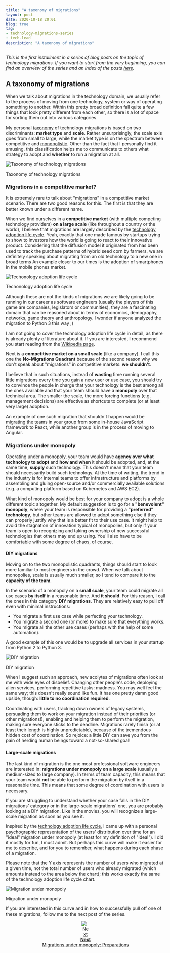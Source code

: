 ```yaml
---
title: "A taxonomy of migrations"
layout: post
date: 2020-10-18 20:01
blog: true
tag:
- technology-migrations-series
- tech-lead
description: "A taxonomy of migrations"
---
```


_This is the first installment in a series of blog posts on the topic of technology migrations. If you want to start from the very beginning, you can find an overview of the series and an index of the posts [here](https://poros.github.io/technology-migrations-series/)._

## A taxonomy of migrations

When we talk about migrations in the technology domain, we usually refer to the process of moving from one technology, system or way of operating something to another. Within this pretty broad definition fall quite a few things that look pretty different from each other, so there is a lot of space for sorting them out into various categories.

My personal [taxonomy](https://en.wikipedia.org/wiki/Taxonomy) of technology migrations is based on two discriminants: **market type** and **scale**. Rather unsurprisingly, the scale axis goes from small to large, while the market type is on the spectrum between competitive and [monopolistic](https://en.wikipedia.org/wiki/Monopoly). Other than the fact that I personally find it amusing, this classification helps me to communicate to others what strategy to adopt and **whether** to run a migration at all.

![Taxonomy of technology migrations](/assets/images/taxonomy.png)
<figcaption class="caption">Taxonomy of technology migrations</figcaption>

### Migrations in a competitive market?

It is extremely rare to talk about "migrations" in a competitive market scenario. There are two good reasons for this. The first is that they are better known under a different name.

When we find ourselves in a **competitive market** (with multiple competing technology providers) **on a large scale** (like throughout a country or the world), I believe that migrations are largely described by the [technology adoption life cycle](https://en.wikipedia.org/wiki/Technology_adoption_life_cycle). Yeah, exactly that one made famous by startups trying to show to investors how the world is going to react to their innovative product. Considering that the diffusion model it originated from has been used to track the purchase patterns of hybrid seed corn by farmers, we are definitely speaking about migrating from an old technology to a new one in broad terms An example closer to our times is the adoption of smartphones in the mobile phones market.

![Techonology adoption life cycle](/assets/images/technology_adoption_life_cycle.png)
<figcaption class="caption">Techonology adoption life cycle</figcaption>

Although these are not the kinds of migrations we are likely going to be running in our career as software engineers (usually the players of this game are companies, legislators or communities), they are a fascinating domain that can be reasoned about in terms of economics, demography, networks, game theory and anthropology. I wonder if anyone analyzed the migration to Python 3 this way ;)

I am not going to cover the technology adoption life cycle in detail, as there is already plenty of literature about it. If you are interested, I recommend you start reading from the [Wikipedia page](https://en.wikipedia.org/wiki/Technology_adoption_life_cycle).

Next is a **competitive market on a small scale** (like a company). I call this one the **No-Migrations Quadrant** because of the second reason why we don't speak about "migrations" in competitive markets: **we shouldn't**.

I believe that in such situations, instead of **wasting** time running several little migrations every time you gain a new user or use case, you should try to convince the people in charge that your technology is the best among all the ones available and that your team should have a **monopoly** over that technical area. The smaller the scale, the more forcing functions (e.g. management decisions) are effective as shortcuts to complete (or at least very large) adoption.

An example of one such migration that shouldn't happen would be migrating the teams in your group from some in-house JavaScript framework to React, while another group is in the process of moving to Angular.

### Migrations under monopoly

Operating under a monopoly, your team would have **agency over what technology to adopt** and **how and when** it should be adopted, and, at the same time, **supply** such technology. This doesn't mean that your team should necessarily build such technology. At the time of writing, the trend in the industry is for internal teams to offer infrastructure and platforms by assembling and gluing open-source and/or commercially available solutions (e.g. a computing platform based on Kubernetes and AWS EC2).

What kind of monopoly would be best for your company to adopt is a whole different topic altogether. My default suggestion is to go for a **"benevolent" monopoly**, where your team is responsible for providing a **"preferred" technology**, but other teams are allowed to adopt something else if they can properly justify why that is a better fit to their use case. It might help to avoid the stagnation of innovation typical of monopolies, but only if your team is open to recognizing and taking ownership of new successful technologies that others may end up using. You'll also have to be comfortable with some degree of chaos, of course.

#### DIY migrations

Moving on to the two monopolistic quadrants, things should start to look more familiar to most engineers in the crowd. When we talk about monopolies, scale is usually much smaller, so I tend to compare it to the **capacity of the team**.

In the scenario of a monopoly on a **small scale**, your team could migrate all use cases **by itself** in a reasonable time. And **it should**. For this reason, I call the ones in this category **DIY migrations**. They are relatively easy to pull off even with minimal instructions:

* You migrate a first use case while perfecting your technology.
* You migrate a second one (or more) to make sure that everything works.
* You migrate all the other use cases (perhaps with the help of some automation).

A good example of this one would be to upgrade all services in your startup from Python 2 to Python 3.

![DIY migration](/assets/images/DIY_migrations.png)
<figcaption class="caption">DIY migration</figcaption>

When I suggest such an approach, new acolytes of migrations often look at me with wide eyes of disbelief. Changing other people's code, deploying alien services, performing repetitive tasks: madness. You may well feel the same way; this doesn't really sound like fun. It has one pretty damn good upside, though: **little to no coordination required**.

Coordinating with users, tracking down owners of legacy systems, persuading them to work on your migration instead of their priorities (or other migrations!), enabling and helping them to perform the migration, making sure everyone sticks to the deadline. Migrations rarely finish (or at least their length is highly unpredictable), because of the tremendous hidden cost of coordination. So rejoice: a little DIY can save you from the pain of herding human beings toward a not-so-shared goal!

#### Large-scale migrations

The last kind of migration is the one most professional software engineers are interested in: **migrations under monopoly on a large scale** (usually a medium-sized to large company). In terms of team capacity, this means that your team would **not** be able to perform the migration by itself in a reasonable time. This means that some degree of coordination with users is necessary.

If you are struggling to understand whether your case falls in the DIY migrations' category or in the large-scale migrations' one, you are probably looking at a DIY migration. Like in the movies, you will recognize a large-scale migration as soon as you see it.

Inspired by the [technology adoption life cycle](https://en.wikipedia.org/wiki/Technology_adoption_life_cycle), I came up with a personal psychographic representation of the users' distribution over time for an "ideal" migration under monopoly (at least for my definition of "ideal"). I did it mostly for fun, I must admit. But perhaps this curve will make it easier for me to describe, and for you to remember, what happens during each phase of a migration.

Please note that the Y axis represents the number of users who migrated at a given time, not the total number of users who already migrated (which amounts instead to the area below the chart); this works exactly the same of the technology adoption life cycle chart.

![Migration under monopoly](/assets/images/migrations_under_monopoly.png)
<figcaption class="caption">Migration under monopoly</figcaption>

If you are interested in this curve and in how to successfully pull off one of these migrations, follow me to the next post of the series.

<div align="center">
<a class="next-arrow" href="https://poros.github.io/mum-preparations/">
<img style="max-width:5%" src="/assets/images/next_arrow.png" alt="Next">
<b><figcaption class="caption">Next</figcaption></b>
<figcaption class="caption">Migrations under monopoly: Preparations</figcaption>
</a>
</div>
